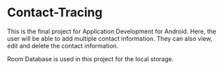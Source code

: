 # Contact-Tracing

This is the final project for Application Development for Android. Here, the user will be able to add multiple contact information. 
They can also view, edit and delete the contact information.


Room Database is used in this project for the local storage.
